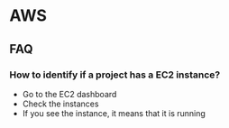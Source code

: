 # AWS

## FAQ

### How to identify if a project has a EC2 instance?

- Go to the EC2 dashboard
- Check the instances
- If you see the instance, it means that it is running



